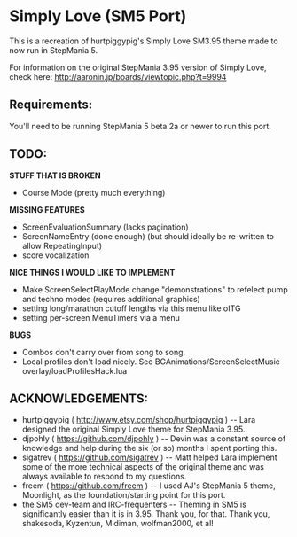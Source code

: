 Simply Love (SM5 Port)
======================

This is a recreation of hurtpiggypig's Simply Love SM3.95 theme made to now run in StepMania 5.

For information on the original StepMania 3.95 version of Simply Love, check here:
http://aaronin.jp/boards/viewtopic.php?t=9994



Requirements:
-------------
You'll need to be running StepMania 5 beta 2a or newer to run this port.



TODO:
-----

**STUFF THAT IS BROKEN**

* Course Mode (pretty much everything)


**MISSING FEATURES**

* ScreenEvaluationSummary (lacks pagination)
* ScreenNameEntry (done enough) (but should ideally be re-written to allow RepeatingInput)
* score vocalization


**NICE THINGS I WOULD LIKE TO IMPLEMENT**

* Make ScreenSelectPlayMode change "demonstrations" to refelect pump and techno modes (requires additional graphics)
* setting long/marathon cutoff lengths via this menu like oITG
* setting per-screen MenuTimers via a menu


**BUGS**

* Combos don't carry over from song to song.
* Local profiles don't load nicely.  See BGAnimations/ScreenSelectMusic overlay/loadProfilesHack.lua


ACKNOWLEDGEMENTS:
----------------

* hurtpiggypig ( http://www.etsy.com/shop/hurtpiggypig ) -- Lara designed the original Simply Love theme for StepMania 3.95.
* djpohly ( https://github.com/djpohly ) -- Devin was a constant source of knowledge and help during the six (or so) months I spent porting this.
* sigatrev ( https://github.com/sigatrev ) -- Matt helped Lara implement some of the more technical aspects of the original theme and was always available to respond to my questions.
* freem ( https://github.com/freem ) -- I used AJ's StepMania 5 theme, Moonlight, as the foundation/starting point for this port.
* the SM5 dev-team and IRC-frequenters -- Theming in SM5 is significantly easier than it is in 3.95.  Thank you, for that.  Thank you, shakesoda, Kyzentun, Midiman, wolfman2000, et al!
